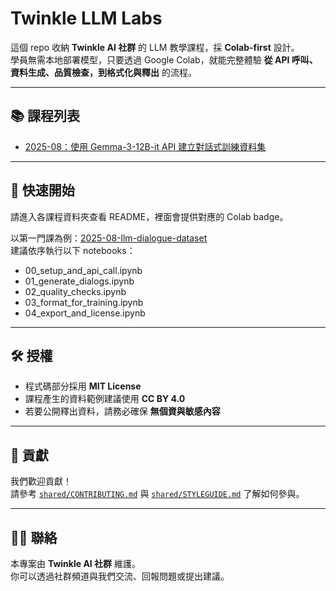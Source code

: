 # Twinkle LLM Labs

這個 repo 收納 **Twinkle AI 社群** 的 LLM 教學課程，採 **Colab-first** 設計。  
學員無需本地部署模型，只要透過 Google Colab，就能完整體驗 **從 API 呼叫、資料生成、品質檢查，到格式化與釋出** 的流程。

---

## 📚 課程列表
- [2025-08：使用 Gemma-3-12B-it API 建立對話式訓練資料集](courses/2025-08-llm-dialogue-dataset/README.md)

---

## 🚀 快速開始
請進入各課程資料夾查看 README，裡面會提供對應的 Colab badge。  

以第一門課為例：[2025-08-llm-dialogue-dataset](courses/2025-08-llm-dialogue-dataset/README.md)  
建議依序執行以下 notebooks：
- 00_setup_and_api_call.ipynb  
- 01_generate_dialogs.ipynb  
- 02_quality_checks.ipynb  
- 03_format_for_training.ipynb  
- 04_export_and_license.ipynb  

---

## 🛠️ 授權
- 程式碼部分採用 **MIT License**  
- 課程產生的資料範例建議使用 **CC BY 4.0**  
- 若要公開釋出資料，請務必確保 **無個資與敏感內容**

---

## 🤝 貢獻
我們歡迎貢獻！  
請參考 [`shared/CONTRIBUTING.md`](shared/CONTRIBUTING.md) 與 [`shared/STYLEGUIDE.md`](shared/STYLEGUIDE.md) 了解如何參與。

---

## 🧑‍💻 聯絡
本專案由 **Twinkle AI 社群** 維護。  
你可以透過社群頻道與我們交流、回報問題或提出建議。